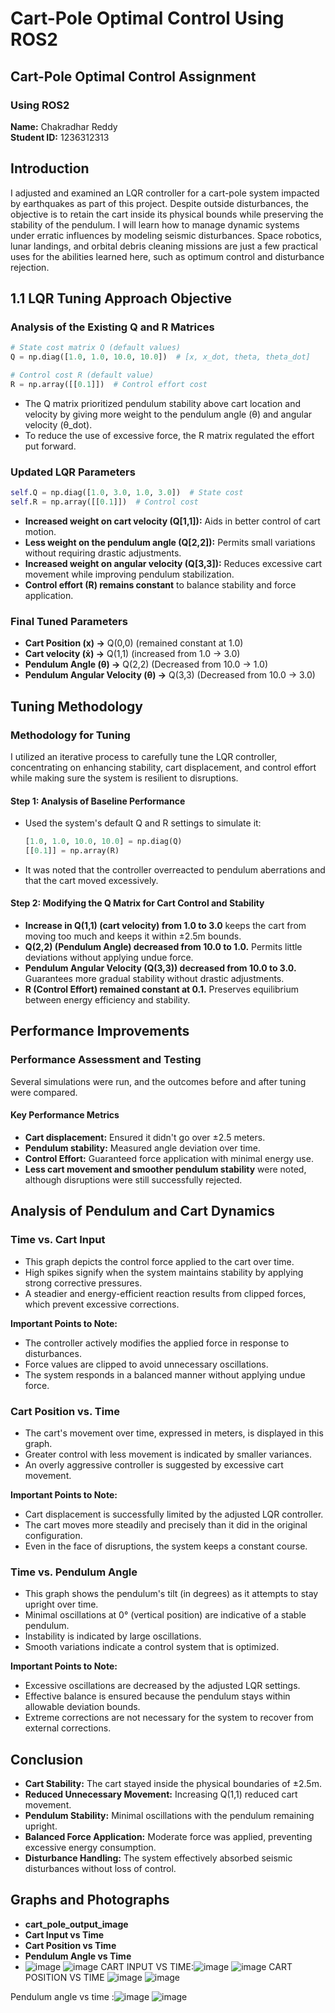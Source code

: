 # Cart-Pole Optimal Control Using ROS2

## Cart-Pole Optimal Control Assignment

### Using ROS2

**Name:** Chakradhar Reddy  
**Student ID:** 1236312313  

## Introduction
I adjusted and examined an LQR controller for a cart-pole system impacted by earthquakes as part of this project. Despite outside disturbances, the objective is to retain the cart inside its physical bounds while preserving the stability of the pendulum. I will learn how to manage dynamic systems under erratic influences by modeling seismic disturbances. Space robotics, lunar landings, and orbital debris cleaning missions are just a few practical uses for the abilities learned here, such as optimum control and disturbance rejection.

## 1.1 LQR Tuning Approach Objective

### Analysis of the Existing Q and R Matrices
```python
# State cost matrix Q (default values)
Q = np.diag([1.0, 1.0, 10.0, 10.0])  # [x, x_dot, theta, theta_dot]

# Control cost R (default value)
R = np.array([[0.1]])  # Control effort cost
```
- The Q matrix prioritized pendulum stability above cart location and velocity by giving more weight to the pendulum angle (θ) and angular velocity (θ_dot).
- To reduce the use of excessive force, the R matrix regulated the effort put forward.

### Updated LQR Parameters
```python
self.Q = np.diag([1.0, 3.0, 1.0, 3.0])  # State cost
self.R = np.array([[0.1]])  # Control cost
```
- **Increased weight on cart velocity (Q[1,1]):** Aids in better control of cart motion.
- **Less weight on the pendulum angle (Q[2,2]):** Permits small variations without requiring drastic adjustments.
- **Increased weight on angular velocity (Q[3,3]):** Reduces excessive cart movement while improving pendulum stabilization.
- **Control effort (R) remains constant** to balance stability and force application.

### Final Tuned Parameters
- **Cart Position (x) →** Q(0,0) (remained constant at 1.0)
- **Cart velocity (ẋ) →** Q(1,1) (increased from 1.0 → 3.0)
- **Pendulum Angle (θ) →** Q(2,2) (Decreased from 10.0 → 1.0)
- **Pendulum Angular Velocity (θ) →** Q(3,3) (Decreased from 10.0 → 3.0)

## Tuning Methodology
### Methodology for Tuning
I utilized an iterative process to carefully tune the LQR controller, concentrating on enhancing stability, cart displacement, and control effort while making sure the system is resilient to disruptions.

#### Step 1: Analysis of Baseline Performance
- Used the system's default Q and R settings to simulate it:
  ```python
  [1.0, 1.0, 10.0, 10.0] = np.diag(Q)
  [[0.1]] = np.array(R)
  ```
- It was noted that the controller overreacted to pendulum aberrations and that the cart moved excessively.

#### Step 2: Modifying the Q Matrix for Cart Control and Stability
- **Increase in Q(1,1) (cart velocity) from 1.0 to 3.0** keeps the cart from moving too much and keeps it within ±2.5m bounds.
- **Q(2,2) (Pendulum Angle) decreased from 10.0 to 1.0.** Permits little deviations without applying undue force.
- **Pendulum Angular Velocity (Q(3,3)) decreased from 10.0 to 3.0.** Guarantees more gradual stability without drastic adjustments.
- **R (Control Effort) remained constant at 0.1.** Preserves equilibrium between energy efficiency and stability.

## Performance Improvements
### Performance Assessment and Testing
Several simulations were run, and the outcomes before and after tuning were compared.

#### Key Performance Metrics
- **Cart displacement:** Ensured it didn't go over ±2.5 meters.
- **Pendulum stability:** Measured angle deviation over time.
- **Control Effort:** Guaranteed force application with minimal energy use.
- **Less cart movement and smoother pendulum stability** were noted, although disruptions were still successfully rejected.

## Analysis of Pendulum and Cart Dynamics
### Time vs. Cart Input
- This graph depicts the control force applied to the cart over time.
- High spikes signify when the system maintains stability by applying strong corrective pressures.
- A steadier and energy-efficient reaction results from clipped forces, which prevent excessive corrections.

**Important Points to Note:**
- The controller actively modifies the applied force in response to disturbances.
- Force values are clipped to avoid unnecessary oscillations.
- The system responds in a balanced manner without applying undue force.

### Cart Position vs. Time
- The cart's movement over time, expressed in meters, is displayed in this graph.
- Greater control with less movement is indicated by smaller variances.
- An overly aggressive controller is suggested by excessive cart movement.

**Important Points to Note:**
- Cart displacement is successfully limited by the adjusted LQR controller.
- The cart moves more steadily and precisely than it did in the original configuration.
- Even in the face of disruptions, the system keeps a constant course.

### Time vs. Pendulum Angle
- This graph shows the pendulum's tilt (in degrees) as it attempts to stay upright over time.
- Minimal oscillations at 0° (vertical position) are indicative of a stable pendulum.
- Instability is indicated by large oscillations.
- Smooth variations indicate a control system that is optimized.

**Important Points to Note:**
- Excessive oscillations are decreased by the adjusted LQR settings.
- Effective balance is ensured because the pendulum stays within allowable deviation bounds.
- Extreme corrections are not necessary for the system to recover from external corrections.

## Conclusion
- **Cart Stability:** The cart stayed inside the physical boundaries of ±2.5m.
- **Reduced Unnecessary Movement:** Increasing Q(1,1) reduced cart movement.
- **Pendulum Stability:** Minimal oscillations with the pendulum remaining upright.
- **Balanced Force Application:** Moderate force was applied, preventing excessive energy consumption.
- **Disturbance Handling:** The system effectively absorbed seismic disturbances without loss of control.

## Graphs and Photographs
- **cart_pole_output_image**
- **Cart Input vs Time**
- **Cart Position vs Time**
- **Pendulum Angle vs Time**
-  ![image](https://github.com/user-attachments/assets/55e56a65-a04f-49be-be7d-638452d6c275)
![image](https://github.com/user-attachments/assets/55347bcf-fcd1-4a7d-b818-4131d6074875)
CART INPUT VS TIME:![image](https://github.com/user-attachments/assets/b030565c-740c-41e1-becc-45b5227c9bbd)
![image](https://github.com/user-attachments/assets/aeec77a5-d28a-4333-9cd3-5e9eaf702167)
CART POSITION VS TIME ![image](https://github.com/user-attachments/assets/92c83941-2bdf-4cd9-8278-22f0e6c5fe03)
![image](https://github.com/user-attachments/assets/602917b0-f5a8-4acb-8c98-4d006293dbbd)


Pendulum angle vs time :![image](https://github.com/user-attachments/assets/7d1d3cf6-e1ec-4379-b569-0e244b276ccb)
![image](https://github.com/user-attachments/assets/8608d0f1-076b-46ab-aeab-be4188c98db4)

